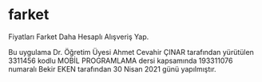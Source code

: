 # farket
Fiyatları Farket Daha Hesaplı Alışveriş Yap.

Bu uygulama Dr. Öğretim Üyesi Ahmet Cevahir ÇINAR tarafından yürütülen 3311456 kodlu MOBİL PROGRAMLAMA dersi kapsamında 193311076 numaralı Bekir EKEN tarafından 30 Nisan 2021 günü yapılmıştır.								


